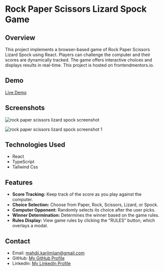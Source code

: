 # Rock Paper Scissors Lizard Spock Game

## Overview

This project implements a browser-based game of Rock Paper Scissors Lizard Spock using React. Players can challenge the computer and their scores are dynamically tracked. The game offers interactive choices and displays results in real-time. This project is hosted on frontendmentors.io.

## Demo

[Live Demo]([https://www.example.com](https://rock-paper-scissors-lizard-spock-nine-pearl.vercel.app/))

## Screenshots
![rock paper scissors lizard spock screenshot](https://github.com/Mahdii-Kariimiian/Rock-Paper-Scissors-Lizard-Spock/assets/134393975/ae944ce0-4484-4718-ad34-1b3c015890c9)

![rock paper scissors lizard spock screenshot 1](https://github.com/Mahdii-Kariimiian/Rock-Paper-Scissors-Lizard-Spock/assets/134393975/734cb190-e1ac-42f7-be22-35e467d4fc8c)


## Technologies Used

- React
- TypeScript
- Tailwind Css

## Features

- **Score Tracking:** Keep track of the score as you play against the computer.
- **Choice Selection:** Choose from Paper, Rock, Scissors, Lizard, or Spock.
- **Computer Opponent:** Randomly selects its choice after the user picks.
- **Winner Determination:** Determines the winner based on the game rules.
- **Rules Display:** View game rules by clicking the "RULES" button, which overlays a modal.

## Contact

- Email: mahdii.kariimiian@gmail.com
- GitHub: [My GitHub Profile](https://github.com/Mahdii-Kariimiian)
- LinkedIn: [My LinkedIn Profile](www.linkedin.com/in/mahdi-karimian-116643273 )



